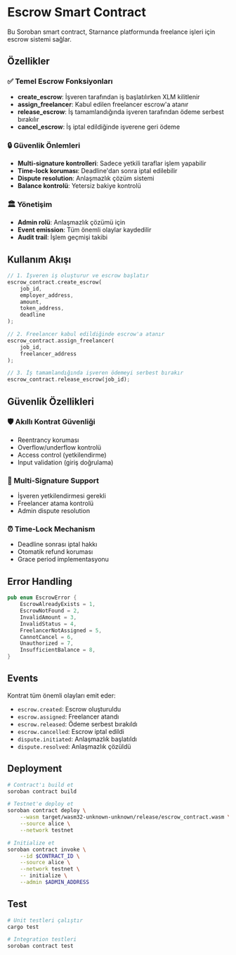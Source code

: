 # Escrow Smart Contract

Bu Soroban smart contract, Starnance platformunda freelance işleri için escrow sistemi sağlar.

## Özellikler

### ✅ Temel Escrow Fonksiyonları
- **create_escrow**: İşveren tarafından iş başlatılırken XLM kilitlenir
- **assign_freelancer**: Kabul edilen freelancer escrow'a atanır
- **release_escrow**: İş tamamlandığında işveren tarafından ödeme serbest bırakılır
- **cancel_escrow**: İş iptal edildiğinde işverene geri ödeme

### 🔒 Güvenlik Önlemleri
- **Multi-signature kontrolleri**: Sadece yetkili taraflar işlem yapabilir
- **Time-lock koruması**: Deadline'dan sonra iptal edilebilir
- **Dispute resolution**: Anlaşmazlık çözüm sistemi
- **Balance kontrolü**: Yetersiz bakiye kontrolü

### 🏛️ Yönetişim
- **Admin rolü**: Anlaşmazlık çözümü için
- **Event emission**: Tüm önemli olaylar kaydedilir
- **Audit trail**: İşlem geçmişi takibi

## Kullanım Akışı

```rust
// 1. İşveren iş oluşturur ve escrow başlatır
escrow_contract.create_escrow(
    job_id,
    employer_address,
    amount,
    token_address,
    deadline
);

// 2. Freelancer kabul edildiğinde escrow'a atanır
escrow_contract.assign_freelancer(
    job_id,
    freelancer_address
);

// 3. İş tamamlandığında işveren ödemeyi serbest bırakır
escrow_contract.release_escrow(job_id);
```

## Güvenlik Özellikleri

### 🛡️ Akıllı Kontrat Güvenliği
- Reentrancy koruması
- Overflow/underflow kontrolü
- Access control (yetkilendirme)
- Input validation (giriş doğrulama)

### 🔐 Multi-Signature Support
- İşveren yetkilendirmesi gerekli
- Freelancer atama kontrolü
- Admin dispute resolution

### ⏰ Time-Lock Mechanism
- Deadline sonrası iptal hakkı
- Otomatik refund koruması
- Grace period implementasyonu

## Error Handling

```rust
pub enum EscrowError {
    EscrowAlreadyExists = 1,
    EscrowNotFound = 2,
    InvalidAmount = 3,
    InvalidStatus = 4,
    FreelancerNotAssigned = 5,
    CannotCancel = 6,
    Unauthorized = 7,
    InsufficientBalance = 8,
}
```

## Events

Kontrat tüm önemli olayları emit eder:
- `escrow.created`: Escrow oluşturuldu
- `escrow.assigned`: Freelancer atandı
- `escrow.released`: Ödeme serbest bırakıldı
- `escrow.cancelled`: Escrow iptal edildi
- `dispute.initiated`: Anlaşmazlık başlatıldı
- `dispute.resolved`: Anlaşmazlık çözüldü

## Deployment

```bash
# Contract'ı build et
soroban contract build

# Testnet'e deploy et
soroban contract deploy \
    --wasm target/wasm32-unknown-unknown/release/escrow_contract.wasm \
    --source alice \
    --network testnet

# Initialize et
soroban contract invoke \
    --id $CONTRACT_ID \
    --source alice \
    --network testnet \
    -- initialize \
    --admin $ADMIN_ADDRESS
```

## Test

```bash
# Unit testleri çalıştır
cargo test

# Integration testleri
soroban contract test
```
